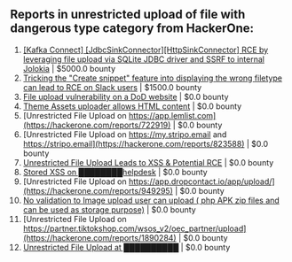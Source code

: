 ## Reports in unrestricted upload of file with dangerous type category from HackerOne:
1. [[Kafka Connect] [JdbcSinkConnector][HttpSinkConnector] RCE by leveraging file upload via SQLite JDBC driver and SSRF to internal Jolokia](https://hackerone.com/reports/1547877) | $5000.0 bounty
2. [Tricking the "Create snippet" feature into displaying the wrong filetype can lead to RCE on Slack users](https://hackerone.com/reports/833080) | $1500.0 bounty
3. [File upload vulnerability on a DoD website](https://hackerone.com/reports/191243) | $0.0 bounty
4. [Theme Assets uploader allows HTML content](https://hackerone.com/reports/769998) | $0.0 bounty
5. [Unrestricted File Upload on https://app.lemlist.com](https://hackerone.com/reports/722919) | $0.0 bounty
6. [Unrestricted File Upload on https://my.stripo.email and https://stripo.email](https://hackerone.com/reports/823588) | $0.0 bounty
7. [Unrestricted File Upload Leads to XSS & Potential RCE](https://hackerone.com/reports/900179) | $0.0 bounty
8. [Stored XSS on ████████helpdesk](https://hackerone.com/reports/901799) | $0.0 bounty
9. [Unrestricted File Upload on https://app.dropcontact.io/app/upload/](https://hackerone.com/reports/949295) | $0.0 bounty
10. [No validation to Image upload user can upload ( php APK zip files and can be used as storage purpose)](https://hackerone.com/reports/1644062) | $0.0 bounty
11. [Unrestricted File Upload on https://partner.tiktokshop.com/wsos_v2/oec_partner/upload](https://hackerone.com/reports/1890284) | $0.0 bounty
12. [Unrestricted File Upload at ██████████](https://hackerone.com/reports/2357778) | $0.0 bounty